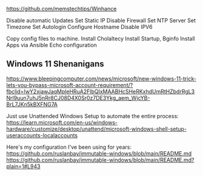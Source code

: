 https://github.com/memstechtips/Winhance

Disable automatic Updates
Set Static IP
Disable Firewall
Set NTP Server
Set Timezone
Set Autologin
Configure Hostname
Disable IPV6

Copy config files to machine.
Install Cholaltecy 
Install Startup, Bginfo
Install Apps via Ansible
Echo configuration


## Windows 11 Shenanigans

https://www.bleepingcomputer.com/news/microsoft/new-windows-11-trick-lets-you-bypass-microsoft-account-requirement/?fbclid=IwY2xjawJaqMpleHRuA2FlbQIxMAABHcSHeRKxhdUmRtHZbdrRgL3Nrl9uun7uhJ5nRr8CJ08D4X0Sr0z7DE3Ykg_aem_WjcYB-BrL7JKn5kBXFNG7A

Just use Unattended Windows Setup to automate the entire process:
https://learn.microsoft.com/en-us/windows-hardware/customize/desktop/unattend/microsoft-windows-shell-setup-useraccounts-localaccounts

Here's my configuration I've been using for years:
https://github.com/ruslanbay/immutable-windows/blob/main/README.md
https://github.com/ruslanbay/immutable-windows/blob/main/README.md?plain=1#L943
